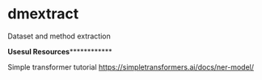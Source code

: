# dmextract
Dataset and method extraction

********************Usesul Resources********************************

Simple transformer tutorial https://simpletransformers.ai/docs/ner-model/

